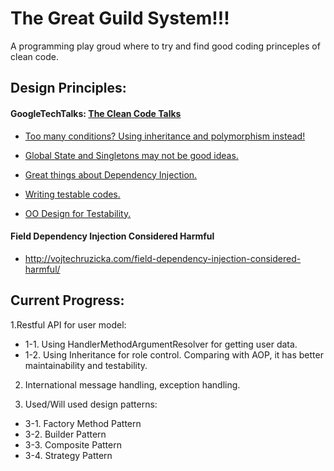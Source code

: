 # The Great Guild System!!!
A programming play groud where to try and find good coding princeples of clean code.

## Design Principles:
#### GoogleTechTalks: [The Clean Code Talks](https://www.youtube.com/watch?v=4F72VULWFvc&list=PL693EFD059797C21E)

* [Too many conditions? Using inheritance and polymorphism instead!](https://youtu.be/4F72VULWFvc?list=PL693EFD059797C21E)
 
* [Global State and Singletons may not be good ideas.](https://youtu.be/-FRm3VPhseI?list=PL693EFD059797C21E)

* [Great things about Dependency Injection.](https://youtu.be/RlfLCWKxHJ0?list=PL693EFD059797C21E)

* [Writing testable codes.](https://youtu.be/RlfLCWKxHJ0?list=PL693EFD059797C21E)

* [OO Design for Testability.](https://youtu.be/acjvKJiOvXw?list=PL693EFD059797C21E)




#### Field Dependency Injection Considered Harmful

* http://vojtechruzicka.com/field-dependency-injection-considered-harmful/

## Current Progress:
1.Restful API for user model:
 * 1-1. Using HandlerMethodArgumentResolver for getting user data.
 * 1-2. Using Inheritance for role control. Comparing with AOP, it has better maintainability and testability.
  
2. International message handling, exception handling.

3. Used/Will used design patterns:
 * 3-1. Factory Method Pattern
 * 3-2. Builder Pattern
 * 3-3. Composite Pattern
 * 3-4. Strategy Pattern
